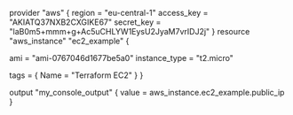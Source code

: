 provider "aws" {
   region     = "eu-central-1"
   access_key = "AKIATQ37NXB2CXGIKE67"
   secret_key = "laB0m5+mmm+g+Ac5uCHLYW1EysU2JyaM7vrIDJ2j"
}
resource "aws_instance" "ec2_example" {

   ami           = "ami-0767046d1677be5a0"
   instance_type =  "t2.micro"

   tags = {
           Name = "Terraform EC2"
   }
}

output "my_console_output" {
  value = aws_instance.ec2_example.public_ip
} 